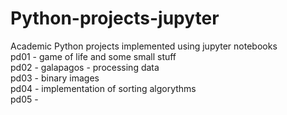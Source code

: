 # Python-projects-jupyter
Academic Python projects implemented using jupyter notebooks </br>
pd01 - game of life and some small stuff  
pd02 - galapagos - processing data  
pd03 - binary images  
pd04 - implementation of sorting algorythms  
pd05 -   
